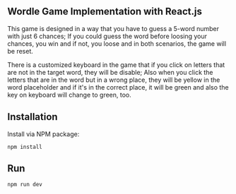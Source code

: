 ## Wordle Game Implementation with React.js

This game is designed in a way that you have to guess a 5-word number with just 6 chances; If you
could guess the word before loosing your chances, you win and if not, you loose and in both scenarios,
the game will be reset.

There is a customized keyboard in the game that if you click on letters that are not in the
target word, they will be disable; Also when you click the letters that are in the word but in a wrong
place, they will be yellow in the word placeholder and if it's in the correct place, it will be green and
also the key on keyboard will change to green, too.

## Installation

Install via NPM package:

```
npm install
```

## Run

```
npm run dev
```
